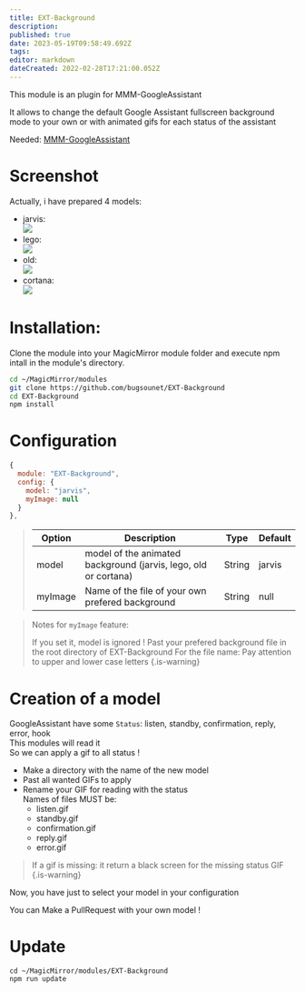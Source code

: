 ```yaml
---
title: EXT-Background
description: 
published: true
date: 2023-05-19T09:58:49.692Z
tags: 
editor: markdown
dateCreated: 2022-02-28T17:21:00.052Z
---
```


This module is an plugin for MMM-GoogleAssistant

It allows to change the default Google Assistant fullscreen background mode to your own or with animated gifs for each status of the assistant

Needed: [MMM-GoogleAssistant](/en/MMM-GoogleAssistant)

# Screenshot
  Actually, i have prepared 4 models:
  
  - jarvis:<br>
    ![](https://raw.githubusercontent.com/bugsounet/EXT-Background/master/jarvis/standby.gif)
  - lego:<br>
    ![](https://raw.githubusercontent.com/bugsounet/EXT-Background/master/lego/standby.gif)
  - old:<br>
    ![](https://raw.githubusercontent.com/bugsounet/EXT-Background/master/old/standby.gif)
  - cortana:<br>
    ![](https://raw.githubusercontent.com/bugsounet/EXT-Background/master/cortana/standby.gif)

# Installation:

Clone the module into your MagicMirror module folder and execute npm intall in the module's directory.

```sh
cd ~/MagicMirror/modules
git clone https://github.com/bugsounet/EXT-Background
cd EXT-Background
npm install
```

# Configuration

```js
{
  module: "EXT-Background",
  config: {
    model: "jarvis",
    myImage: null
  }
},
```

> | Option  | Description | Type | Default |
> | ------- | --- | --- | --- |
> | model | model of the animated background (jarvis, lego, old or cortana) | String | jarvis |
> | myImage | Name of the file of your own prefered background | String | null |

> Notes for `myImage` feature:
>
> If you set it, model is ignored !
> Past your prefered background file in the root directory of EXT-Background
> For the file name: Pay attention to upper and lower case letters
{.is-warning}


# Creation of a model

GoogleAssistant have some `Status`: listen, standby, confirmation, reply, error, hook<br>
This modules will read it<br>
So we can apply a gif to all status !

* Make a directory with the name of the new model
* Past all wanted GIFs to apply
* Rename your GIF for reading with the status<br>
 Names of files MUST be:
   * listen.gif 
   * standby.gif
   * confirmation.gif
   * reply.gif
   * error.gif
   
> If a gif is missing: it return a black screen for the missing status GIF
{.is-warning}

Now, you have just to select your model in your configuration

You can Make a PullRequest with your own model !

# Update
```
cd ~/MagicMirror/modules/EXT-Background
npm run update
```